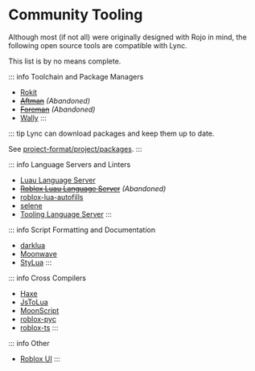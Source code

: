 # Community Tooling

Although most (if not all) were originally designed with Rojo in mind, the following open source tools are compatible with Lync.

This list is by no means complete.

::: info Toolchain and Package Managers
- [Rokit](https://github.com/rojo-rbx/rokit)
- [~~Aftman~~](https://github.com/LPGhatguy/aftman) *(Abandoned)*
- [~~Foreman~~](https://github.com/Roblox/foreman) *(Abandoned)*
- [Wally](https://wally.run/)
:::

::: tip
Lync can download packages and keep them up to date.

See [project-format/project/packages](/lync/project-format/project/packages).
:::

::: info Language Servers and Linters
- [Luau Language Server](https://github.com/JohnnyMorganz/luau-lsp)
- [~~Roblox Luau Language Server~~](https://github.com/NightrainsRbx/RobloxLsp) *(Abandoned)*
- [roblox-lua-autofills](https://github.com/Kampfkarren/roblox-lua-autofills)
- [selene](https://kampfkarren.github.io/selene/)
- [Tooling Language Server](https://github.com/filiptibell/tooling-language-server)
:::

::: info Script Formatting and Documentation
- [darklua](https://darklua.com/)
- [Moonwave](https://eryn.io/moonwave/)
- [StyLua](https://github.com/JohnnyMorganz/StyLua)
:::

::: info Cross Compilers
- [Haxe](https://haxe.org/)
- [JsToLua](https://github.com/Roblox/js-to-lua)
- [MoonScript](https://moonscript.org/)
- [roblox-pyc](https://robloxpyc.gitbook.io/roblox-pyc/)
- [roblox-ts](https://roblox-ts.com/)
:::

::: info Other
- [Roblox UI](https://github.com/filiptibell/roblox-ui)
:::
